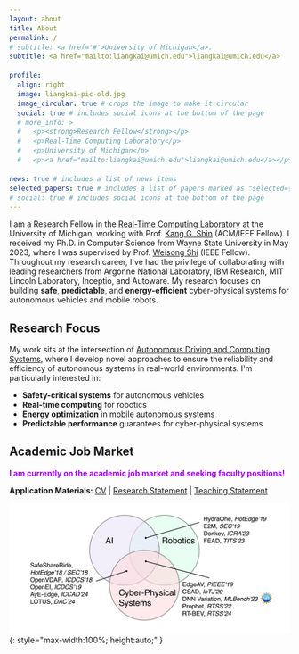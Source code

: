 ```yaml
---
layout: about
title: About
permalink: /
# subtitle: <a href='#'>University of Michigan</a>.
subtitle: <a href="mailto:liangkai@umich.edu">liangkai@umich.edu</a> 

profile:
  align: right
  image: liangkai-pic-old.jpg
  image_circular: true # crops the image to make it circular
  social: true # includes social icons at the bottom of the page
  # more_info: >
  #   <p><strong>Research Fellow</strong></p>
  #   <p>Real-Time Computing Laboratory</p>
  #   <p>University of Michigan</p>
  #   <p><a href="mailto:liangkai@umich.edu">liangkai@umich.edu</a></p>

news: true # includes a list of news items
selected_papers: true # includes a list of papers marked as "selected={true}"
# social: true # includes social icons at the bottom of the page
---
```


<!-- ## About Me -->

I am a Research Fellow in the [Real-Time Computing Laboratory](https://rtcl.eecs.umich.edu/rtclweb/) at the University of Michigan, working with Prof. [Kang G. Shin](https://web.eecs.umich.edu/~kgshin/) (ACM/IEEE Fellow). I received my Ph.D. in Computer Science from Wayne State University in May 2023, where I was supervised by Prof. [Weisong Shi](https://www.weisongshi.org/) (IEEE Fellow). Throughout my research career, I've had the privilege of collaborating with leading researchers from Argonne National Laboratory, IBM Research, MIT Lincoln Laboratory, Inceptio, and Autoware. My research focuses on building **safe**, **predictable**, and **energy-efficient** cyber-physical systems for autonomous vehicles and mobile robots.

## Research Focus

My work sits at the intersection of [Autonomous Driving and Computing Systems](https://arxiv.org/abs/2009.14349), where I develop novel approaches to ensure the reliability and efficiency of autonomous systems in real-world environments. I'm particularly interested in:

- **Safety-critical systems** for autonomous vehicles
- **Real-time computing** for robotics
- **Energy optimization** in mobile autonomous systems
- **Predictable performance** guarantees for cyber-physical systems

## Academic Job Market

<span style="color: #A500FF;"><strong>I am currently on the academic job market and seeking faculty positions!</strong></span>

**Application Materials:** [CV](../assets/pdf/CV-Liangkai_Liu.pdf) | [Research Statement](../assets/pdf/research.pdf) | [Teaching Statement](../assets/pdf/teaching.pdf)

![Research Overview](../assets/img/research-overview.png){: style="max-width:100%; height:auto;" }